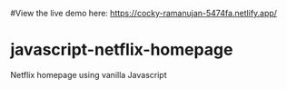 #View the live demo here: 
https://cocky-ramanujan-5474fa.netlify.app/

# javascript-netflix-homepage
Netflix homepage using vanilla Javascript

